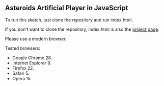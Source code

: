 Asteroids Artificial Player in JavaScript
-----------------------------------------

To run this sketch, just clone the repository and run index.html.

If you don't want to clone the repository, index.html is also the [project page](http://rrhvella.github.io/js-asteroids-artificial-player/).

Please use a modern browser.

Tested browsers:

- Google Chrome 28.
- Internet Explorer 9.
- Firefox 22.
- Safari 5.
- Opera 15.
